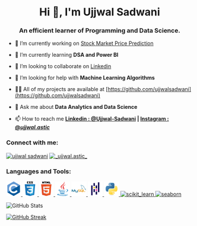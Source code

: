 <h1 align="center">Hi 👋, I'm Ujjwal Sadwani</h1>
<h3 align="center">An efficient learner of Programming and Data Science.</h3>




- 🔭 I’m currently working on [Stock Market Price Prediction](https://github.com/ujjwalsadwani/WebScrapping/blob/main/market%20data.py)

- 🌱 I’m currently learning **DSA and Power BI**

- 👯 I’m looking to collaborate on [Linkedin](https://www.linkedin.com/in/ujjwal-sadwani/)

- 🤝 I’m looking for help with **Machine Learning Algorithms**

- 👨‍💻 All of my projects are available at [https://github.com/ujjwalsadwani](https://github.com/ujjwalsadwani)

- 💬 Ask me about **Data Analytics and Data Science**

- 📫 How to reach me **[Linkedin : @Ujjwal-Sadwani](https://www.linkedin.com/in/ujjwal-sadwani/) | [Instagram : @_ujjwal.astic_](https://www.instagram.com/_ujjwal.astic_/)**

<h3 align="left">Connect with me:</h3>
<p align="left">
<a href="https://linkedin.com/in/ujjwal sadwani" target="blank"><img align="center" src="https://raw.githubusercontent.com/rahuldkjain/github-profile-readme-generator/master/src/images/icons/Social/linked-in-alt.svg" alt="ujjwal sadwani" height="30" width="40" /></a>
<a href="https://instagram.com/_ujjwal.astic_" target="blank"><img align="center" src="https://raw.githubusercontent.com/rahuldkjain/github-profile-readme-generator/master/src/images/icons/Social/instagram.svg" alt="_ujjwal.astic_" height="30" width="40" /></a>
</p>

<h3 align="left">Languages and Tools:</h3>
<p align="left"> <a href="https://www.cprogramming.com/" target="_blank" rel="noreferrer"> <img src="https://raw.githubusercontent.com/devicons/devicon/master/icons/c/c-original.svg" alt="c" width="40" height="40"/> </a> <a href="https://www.w3schools.com/css/" target="_blank" rel="noreferrer"> <img src="https://raw.githubusercontent.com/devicons/devicon/master/icons/css3/css3-original-wordmark.svg" alt="css3" width="40" height="40"/> </a> <a href="https://www.w3.org/html/" target="_blank" rel="noreferrer"> <img src="https://raw.githubusercontent.com/devicons/devicon/master/icons/html5/html5-original-wordmark.svg" alt="html5" width="40" height="40"/> </a> <a href="https://www.java.com" target="_blank" rel="noreferrer"> <img src="https://raw.githubusercontent.com/devicons/devicon/master/icons/java/java-original.svg" alt="java" width="40" height="40"/> </a> <a href="https://www.mysql.com/" target="_blank" rel="noreferrer"> <img src="https://raw.githubusercontent.com/devicons/devicon/master/icons/mysql/mysql-original-wordmark.svg" alt="mysql" width="40" height="40"/> </a> <a href="https://pandas.pydata.org/" target="_blank" rel="noreferrer"> <img src="https://raw.githubusercontent.com/devicons/devicon/2ae2a900d2f041da66e950e4d48052658d850630/icons/pandas/pandas-original.svg" alt="pandas" width="40" height="40"/> </a> <a href="https://www.python.org" target="_blank" rel="noreferrer"> <img src="https://raw.githubusercontent.com/devicons/devicon/master/icons/python/python-original.svg" alt="python" width="40" height="40"/> </a> <a href="https://scikit-learn.org/" target="_blank" rel="noreferrer"> <img src="https://upload.wikimedia.org/wikipedia/commons/0/05/Scikit_learn_logo_small.svg" alt="scikit_learn" width="40" height="40"/> </a> <a href="https://seaborn.pydata.org/" target="_blank" rel="noreferrer"> <img src="https://seaborn.pydata.org/_images/logo-mark-lightbg.svg" alt="seaborn" width="40" height="40"/> </a> </p>

![GitHub Stats](https://github-readme-stats.vercel.app/api?username=ujjwalsadwani&theme=synthwave)

[![GitHub Streak](https://github-readme-streak-stats.herokuapp.com?user=ujjwalsadwani&theme=dark&hide_border=true&date_format=M%20j%5B%2C%20Y%5D)](https://git.io/streak-stats)
